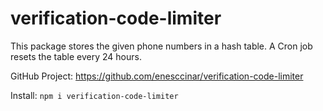 # verification-code-limiter

This package stores the given phone numbers in a hash table. A Cron job resets the table every 24 hours.

GitHub Project:
https://github.com/enesccinar/verification-code-limiter

Install:
```npm i verification-code-limiter```